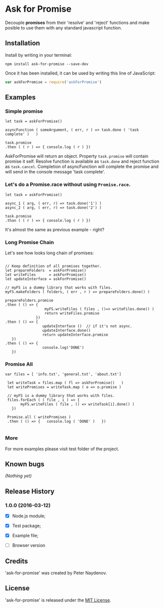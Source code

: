 # Ask for Promise

Decouple **promises** from their 'resolve' and 'reject' functions and make posible to use them with any standard javascript function. 





## Installation

Install by writing in your terminal:

```shell
npm install ask-for-promise --save-dev
```

Once it has been installed, it can be used by writing this line of JavaScript:

```js
var askForPromise = require('askForPromise')
```




## Examples

### Simple promise

```
let task = askForPromise()

asyncFunction ( someArgument, ( err, r ) => task.done ( 'task complete' )   )

task.promise
.then ( ( r ) => { console.log ( r ) })

```

AskForPromise will return an object. Property `task.promise` will contain promise it self. Resolve function is available as `task.done` and reject function as `task.cancel`. Completion of asyncFunction will complete the promise and will send in the console message 'task complete'.

### Let's do a Promise.race without using `Promise.race`.
```
let task = askForPromise()

async_1 ( arg, ( err, r) => task.done('1') )
async_2 ( arg, ( err, r) => task.done('2') )

task.promise
.than ( ( r ) => { console.log ( r ) })

```
It's almost the same as previous example - right?

### Long Promise Chain
Let's see how looks long chain of promises:
```

// Keep definition of all promises together.
let prepareFolders  = askForPromise()
let writeFiles      = askForPromise()
let updateInterface = askForPromise()

// myFS is a dummy library that works with files.
myFS.makeFolders ( folders, ( err , r ) => prepareFolders.done() )

prepareFolders.promise
.then ( () => {
                  myFS.writeFiles ( files , ()=> writeFiles.done() )
                  return writeFiles.promise
              })
.then ( () => {
                 updateInterface ()  // if it's not async.
                 updateInterface.done()
                 return updateInterface.promise
   })
.then ( () => {
                 console.log('DONE')
   })

```





### Promise All
```
var files = [ 'info.txt', 'general.txt', 'about.txt']

 let writeTask = files.map ( fl => askForPromise()   )
 let writePromises = writeTask.map ( o => o.promise ) 

 // myFS is a dummy library that works with files.
 files.forEach ( ( file , i ) => {
       myFS.writeFiles ( file , () => writeTask[i].done() )
   })

 Promise.all ( writePromises )
 .then ( () => {   console.log ( 'DONE' )   })


```

### More
For more examples please visit test folder of the project.





## Known bugs
_(Nothing yet)_





## Release History

### 1.0.0 (2016-03-12)

 - [x] Node.js module;
 - [x] Test package;
 - [x] Example file;
 - [ ] Browser version




## Credits
'ask-for-promise' was created by Peter Naydenov.




## License
'ask-for-promise' is released under the [MIT License](http://opensource.org/licenses/MIT).


